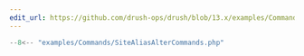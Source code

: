```yaml
---
edit_url: https://github.com/drush-ops/drush/blob/13.x/examples/Commands/SiteAliasAlterCommands.php
---
```

```php
--8<-- "examples/Commands/SiteAliasAlterCommands.php"
```
